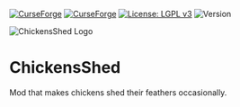 [![CurseForge](http://cf.way2muchnoise.eu/chickensshed.svg)](https://www.curseforge.com/minecraft/mc-mods/chickensshed)
[![CurseForge](http://cf.way2muchnoise.eu/versions/chickensshed.svg)](https://www.curseforge.com/minecraft/mc-mods/chickensshed)
[![License: LGPL v3](https://img.shields.io/badge/License-LGPL%20v3-blue.svg)](https://www.gnu.org/licenses/lgpl-3.0)
![Version](https://img.shields.io/badge/version-v1.1-blue)

![ChickensShed Logo](https://i.imgur.com/5F1BuEn.png "ChickensShed Logo")

# ChickensShed

Mod that makes chickens shed their feathers occasionally.
